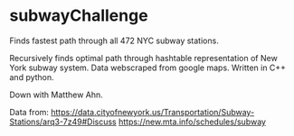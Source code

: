 # subwayChallenge
Finds fastest path through all 472 NYC subway stations.

Recursively finds optimal path through hashtable representation of New York subway system.
Data webscraped from google maps.
Written in C++ and python.

Down with Matthew Ahn.

Data from:
https://data.cityofnewyork.us/Transportation/Subway-Stations/arq3-7z49#Discuss
https://new.mta.info/schedules/subway
